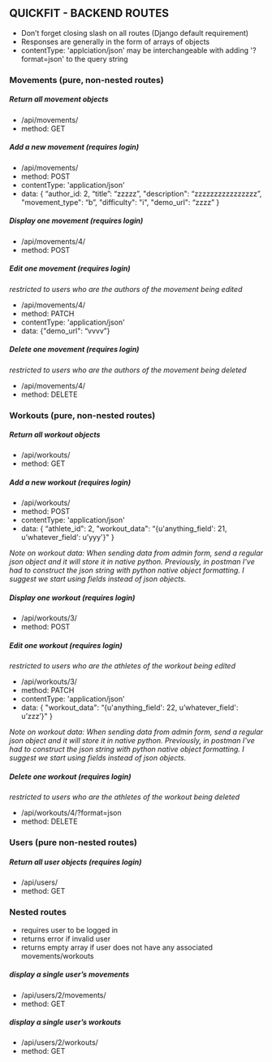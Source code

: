 ## QUICKFIT - BACKEND ROUTES
- Don’t forget closing slash on all routes (Django default requirement)
- Responses are generally in the form of arrays of objects
- contentType: 'applciation/json' may be interchangeable with adding '?format=json' to the query string



### Movements (pure, non-nested routes)

##### Return all movement objects
- /api/movements/
- method: GET

##### Add a new movement (requires login)
- /api/movements/
- method: POST
- contentType: 'application/json'
- data: { “author_id: 2, “title”: “zzzzz”, "description": “zzzzzzzzzzzzzzzz”, "movement_type": “b”, "difficulty": "i", "demo_url": “zzzz” }

##### Display one movement (requires login)
- /api/movements/4/
- method: POST

##### Edit one movement (requires login)
*restricted to users who are the authors of the movement being edited*
- /api/movements/4/
- method: PATCH
- contentType: 'application/json'
- data: {"demo_url": “vvvv”}

##### Delete one movement (requires login)
*restricted to users who are the authors of the movement being deleted*
- /api/movements/4/
- method: DELETE





### Workouts (pure, non-nested routes)

##### Return all workout objects
- /api/workouts/
- method: GET

##### Add a new workout (requires login)
- /api/workouts/
- method: POST
- contentType: 'application/json'
- data:   { “athlete_id": 2, "workout_data": “{u'anything_field': 21, u’whatever_field': u’yyy'}" }

*Note on workout data:  When sending data from admin form, send a regular json object and it will store it in native python.  Previously, in postman I've had to construct the json string with python native object formatting. I suggest we start using fields instead of json objects.*

##### Display one workout (requires login)
- /api/workouts/3/
- method: POST

##### Edit one workout (requires login)
*restricted to users who are the athletes of the workout being edited*
- /api/workouts/3/
- method: PATCH
- contentType: 'application/json'
- data: { "workout_data": “{u'anything_field': 22, u’whatever_field': u’zzz’}" }

*Note on workout data:  When sending data from admin form, send a regular json object and it will store it in native python.  Previously, in postman I've had to construct the json string with python native object formatting. I suggest we start using fields instead of json objects.*


##### Delete one workout (requires login)
*restricted to users who are the athletes of the workout being deleted*
- /api/workouts/4/?format=json
- method: DELETE



### Users (pure non-nested routes)

##### Return all user objects (requires login)
- /api/users/
- method: GET




### Nested routes
- requires user to be logged in 
- returns error if invalid user
- returns empty array if user does not have any associated movements/workouts

##### display a single user’s movements
- /api/users/2/movements/
- method: GET

##### display a single user’s workouts
- /api/users/2/workouts/
- method: GET

